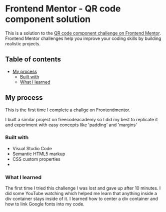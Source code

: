 # Frontend Mentor - QR code component solution

This is a solution to the [QR code component challenge on Frontend Mentor](https://www.frontendmentor.io/challenges/qr-code-component-iux_sIO_H). Frontend Mentor challenges help you improve your coding skills by building realistic projects. 

## Table of contents

- [My process](#my-process)
  - [Built with](#built-with)
  - [What I learned](#what-i-learned)
  
## My process
This is the first time I complete a challge on Frontendmentor. 

I built a similar project on freecodeacademy so I did my best to replicate it and experiment with easy concepts 
like 'padding' and 'margins'

### Built with

- Visual Studio Code
- Semantic HTML5 markup
- CSS custom properties
- 
### What I learned

The first time I tried this challenge I was lost and gave up after 10 minutes. I did some YouTube watching which helped me learn that anything inside a div container stays inside of it. I learned how to center a div container and how to link Google fonts into my code. 

